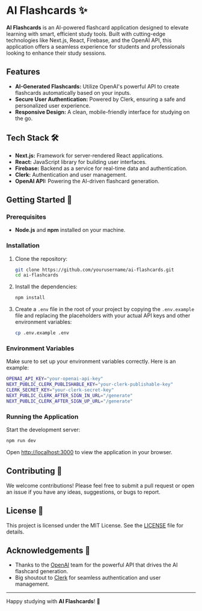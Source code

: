 # AI Flashcards ✨

**AI Flashcards** is an AI-powered flashcard application designed to elevate learning with smart, efficient study tools. Built with cutting-edge technologies like Next.js, React, Firebase, and the OpenAI API, this application offers a seamless experience for students and professionals looking to enhance their study sessions.

## Features

- **AI-Generated Flashcards:** Utilize OpenAI's powerful API to create flashcards automatically based on your inputs.
- **Secure User Authentication:** Powered by Clerk, ensuring a safe and personalized user experience.
- **Responsive Design:** A clean, mobile-friendly interface for studying on the go.

## Tech Stack 🛠️

- **Next.js:** Framework for server-rendered React applications.
- **React:** JavaScript library for building user interfaces.
- **Firebase:** Backend as a service for real-time data and authentication.
- **Clerk:** Authentication and user management.
- **OpenAI API:** Powering the AI-driven flashcard generation.

## Getting Started 🚀

### Prerequisites

- **Node.js** and **npm** installed on your machine.

### Installation

1. Clone the repository:

   ```bash
   git clone https://github.com/yourusername/ai-flashcards.git
   cd ai-flashcards
   ```

2. Install the dependencies:

   ```bash
   npm install
   ```

3. Create a `.env` file in the root of your project by copying the `.env.example` file and replacing the placeholders with your actual API keys and other environment variables:

   ```bash
   cp .env.example .env
   ```

### Environment Variables

Make sure to set up your environment variables correctly. Here is an example:

```bash
OPENAI_API_KEY="your-openai-api-key"
NEXT_PUBLIC_CLERK_PUBLISHABLE_KEY="your-clerk-publishable-key"
CLERK_SECRET_KEY="your-clerk-secret-key"
NEXT_PUBLIC_CLERK_AFTER_SIGN_IN_URL="/generate"
NEXT_PUBLIC_CLERK_AFTER_SIGN_UP_URL="/generate"
```

### Running the Application

Start the development server:

```bash
npm run dev
```

Open [http://localhost:3000](http://localhost:3000) to view the application in your browser.

## Contributing 🤝

We welcome contributions! Please feel free to submit a pull request or open an issue if you have any ideas, suggestions, or bugs to report.

## License 📄

This project is licensed under the MIT License. See the [LICENSE](LICENSE) file for details.

## Acknowledgements 🙌

- Thanks to the [OpenAI](https://openai.com) team for the powerful API that drives the AI flashcard generation.
- Big shoutout to [Clerk](https://clerk.dev) for seamless authentication and user management.

---

Happy studying with **AI Flashcards**! 🎉
